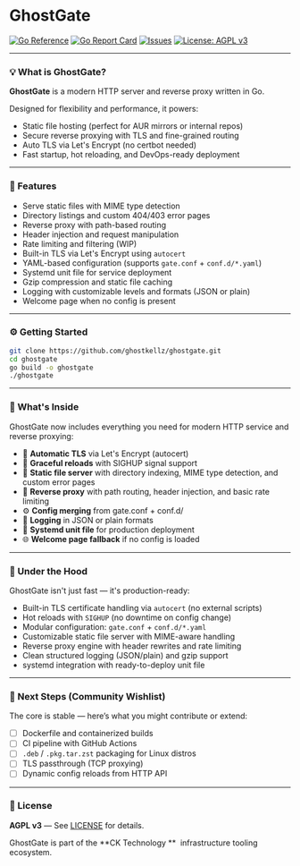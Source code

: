 # GhostGate
[![Go Reference](https://pkg.go.dev/badge/github.com/ghostkellz/ghostgate.svg)](https://pkg.go.dev/github.com/ghostkellz/ghostgate)
[![Go Report Card](https://goreportcard.com/badge/github.com/ghostkellz/ghostgate)](https://goreportcard.com/report/github.com/ghostkellz/ghostgate)
[![Issues](https://img.shields.io/github/issues/ghostkellz/ghostgate)](https://github.com/ghostkellz/ghostgate/issues)
[![License: AGPL v3](https://img.shields.io/badge/license-AGPLv3-blue.svg)](LICENSE)

---

### 💡 What is GhostGate?

**GhostGate** is a modern HTTP server and reverse proxy written in Go.

Designed for flexibility and performance, it powers:

* Static file hosting (perfect for AUR mirrors or internal repos)
* Secure reverse proxying with TLS and fine-grained routing
* Auto TLS via Let's Encrypt (no certbot needed)
* Fast startup, hot reloading, and DevOps-ready deployment

---

### 🚀 Features

* Serve static files with MIME type detection
* Directory listings and custom 404/403 error pages
* Reverse proxy with path-based routing
* Header injection and request manipulation
* Rate limiting and filtering (WIP)
* Built-in TLS via Let's Encrypt using `autocert`
* YAML-based configuration (supports `gate.conf` + `conf.d/*.yaml`)
* Systemd unit file for service deployment
* Gzip compression and static file caching
* Logging with customizable levels and formats (JSON or plain)
* Welcome page when no config is present

---

### ⚙️ Getting Started

```bash
git clone https://github.com/ghostkellz/ghostgate.git
cd ghostgate
go build -o ghostgate
./ghostgate
```

---
### 🧩 What's Inside

GhostGate now includes everything you need for modern HTTP service and reverse proxying:

- 🔐 **Automatic TLS** via Let's Encrypt (autocert)
- 🔁 **Graceful reloads** with SIGHUP signal support
- 📂 **Static file server** with directory indexing, MIME type detection, and custom error pages
- 🔀 **Reverse proxy** with path routing, header injection, and basic rate limiting
- ⚙️ **Config merging** from gate.conf + conf.d/
- 🧾 **Logging** in JSON or plain formats
- 🚀 **Systemd unit file** for production deployment
- 🌐 **Welcome page fallback** if no config is loaded
---
### 🔧 Under the Hood

GhostGate isn't just fast — it's production-ready:

- Built-in TLS certificate handling via `autocert` (no external scripts)
- Hot reloads with `SIGHUP` (no downtime on config change)
- Modular configuration: `gate.conf` + `conf.d/*.yaml`
- Customizable static file server with MIME-aware handling
- Reverse proxy engine with header rewrites and rate limiting
- Clean structured logging (JSON/plain) and gzip support
- systemd integration with ready-to-deploy unit file
---
### 🌱 Next Steps (Community Wishlist)

The core is stable — here’s what you might contribute or extend:

- [ ] Dockerfile and containerized builds
- [ ] CI pipeline with GitHub Actions
- [ ] `.deb` / `.pkg.tar.zst` packaging for Linux distros
- [ ] TLS passthrough (TCP proxying)
- [ ] Dynamic config reloads from HTTP API
---

### 📝 License

**AGPL v3** — See [LICENSE](LICENSE) for details.

GhostGate is part of the \*\*CK Technology \*\*  infrastructure tooling ecosystem.
